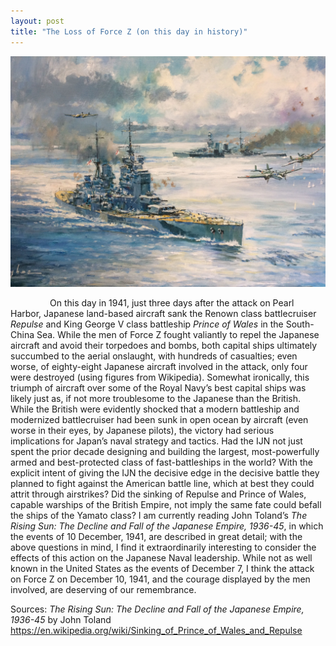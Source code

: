 ```yaml
---
layout: post
title: "The Loss of Force Z (on this day in history)"
---
```


![](/Images/Painting1.jpg)

&nbsp;&nbsp;&nbsp;&nbsp;&nbsp;&nbsp;&nbsp;&nbsp;&nbsp;&nbsp;&nbsp;&nbsp;&nbsp;&nbsp;&nbsp;&nbsp;On this day in 1941, just three days after the attack on Pearl Harbor, Japanese land-based aircraft sank the Renown class battlecruiser *Repulse* and King George V class battleship *Prince of Wales* in the South-China Sea. While the men of Force Z fought valiantly to repel the Japanese aircraft and avoid their torpedoes and bombs, both capital ships ultimately succumbed to the aerial onslaught, with hundreds of casualties; even worse, of eighty-eight Japanese aircraft involved in the attack, only four were destroyed (using figures from Wikipedia). Somewhat ironically, this triumph of aircraft over some of the Royal Navy’s best capital ships was likely just as, if not more troublesome to the Japanese than the British. While the British were evidently shocked that a modern battleship and modernized battlecruiser had been sunk in open ocean by aircraft (even worse in their eyes, by Japanese pilots), the victory had serious implications for Japan’s naval strategy and tactics. Had the IJN not just spent the prior decade designing and building the largest, most-powerfully armed and best-protected class of fast-battleships in the world? With the explicit intent of giving the IJN the decisive edge in the decisive battle they planned to fight against the American battle line, which at best they could attrit through airstrikes? Did the sinking of Repulse and Prince of Wales, capable warships of the British Empire, not imply the same fate could befall the ships of the Yamato class? I am currently reading John Toland’s *The Rising Sun: The Decline and Fall of the Japanese Empire, 1936-45*, in which the events of 10 December, 1941, are described in great detail; with the above questions in mind, I find it extraordinarily interesting to consider the effects of this action on the Japanese Naval leadership. While not as well known in the United States as the events of December 7, I think the attack on Force Z on December 10, 1941, and the courage displayed by the men involved, are deserving of our remembrance. 

Sources: 
*The Rising Sun: The Decline and Fall of the Japanese Empire, 1936-45* by John Toland
https://en.wikipedia.org/wiki/Sinking_of_Prince_of_Wales_and_Repulse
